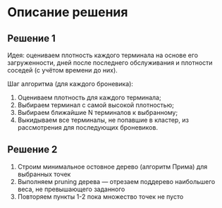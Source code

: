 # Описание решения

## Решение 1

Идея: оцениваем плотность каждого терминала на основе его загруженности, дней после последнего обслуживания и плотности соседей (с учётом времени до них).

Шаг алгоритма (для каждого броневика):
1. Оцениваем плотность для каждого терминала;
2. Выбираем терминал с самой высокой плотностью;
3. Выбираем ближайшие N терминалов к выбранному;
4. Выкидываем все терминалы, не попавшие в кластер, из рассмотрения для последующих броневиков.

## Решение 2

1. Строим минимальное остовное дерево (алгоритм Прима) для выбранных точек
2. Выполняем pruning дерева — отрезаем поддерево наибольшего веса, не превышающего заданного
3. Повторяем пункты 1-2 пока множество точек не пусто
